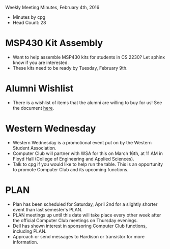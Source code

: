 Weekly Meeting Minutes, February 4th, 2016

- Minutes by cpg
- Head Count: 28

# MSP430 Kit Assembly

- Want to help assemble MSP430 kits for students in CS 2230? Let sphinx know if you are interested.
- These kits need to be ready by Tuesday, February 9th.

# Alumni Wishlist

- There is a wishlist of items that the alumni are willing to buy for us! See the document [here](http://j.mp/cclubwishlist).

# Western Wednesday

- Western Wednesday is a promotional event put on by the Western Student Association.
- Computer Club will partner with WSA for this on March 16th, at 11 AM in Floyd Hall (College of Engineering and Applied Sciences). 
- Talk to cpg if you would like to help run the table. This is an opportunity to promote Computer Club and its upcoming functions.

# PLAN

- Plan has been scheduled for Saturday, April 2nd for a slightly shorter event than last semester's PLAN.
- PLAN meetings up until this date will take place every other week after the official Computer Club meetings on Thursday evenings.
- Dell has shown interest in sponsoring Computer Club functions, including PLAN.
- Approach or send messages to Hardison or transistor for more information.
